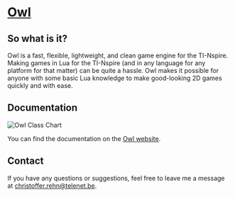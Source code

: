 [Owl](http://hoffa.github.com/Owl/)
===================================

So what is it?
--------------

Owl is a fast, flexible, lightweight, and clean game engine for the TI-Nspire. Making games in Lua for the TI-Nspire (and in any language for any platform for that matter) can be quite a hassle. Owl makes it possible for anyone with some basic Lua knowledge to make good-looking 2D games quickly and with ease.

Documentation
-------------

![Owl Class Chart](http://i.imgur.com/VEWWW.png)

You can find the documentation on the [Owl website](http://hoffa.github.com/Owl/).

Contact
-------

If you have any questions or suggestions, feel free to leave me a message at <christoffer.rehn@telenet.be>.